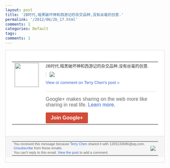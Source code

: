 ```yaml
---
layout: post
title: '2B时代,暗黑破坏神和西游记的杂交品种,没有丝毫的创意.'
permalink: '/2012/06/2b_17.html'
comments: 1
categories: Default
tags: 
comments: 1
---
```

<div style="border:solid 1px #dfdfdf;color:#686868;font:13px Arial"><div style="background-color:#fff;padding:20px;"><table cellpadding="0" cellspacing="0"><tr><td style="padding-right:15px;vertical-align:top"><a href="https://plus.google.com/_/notifications/ngemlink?&amp;emid=CLDYoNyt1bACFadwcAodJm0AAA&amp;path=%2F108643996575278738906&amp;dt=1339938990210"><img height="75" src="https://lh3.googleusercontent.com/-KKRGTyJ5Bl0/AAAAAAAAAAI/AAAAAAAAEEY/jllxqER5dCk/s75-c-k-a/photo.jpg" style="border:solid 1px #cccccc;" width="75"/></a></td><td style="width:578px;color:#333;font:13px Arial;vertical-align:top;"><div style="padding-bottom:10px">2B时代,暗黑破坏神和西游记的杂交品种,<wbr/>没有丝毫的创意.</div><div style="margin-bottom:10px;padding-left:10px; border-left:2px solid #EAEAEA"><span style="margin-right:5px"><a href="https://plus.google.com/_/notifications/ngemlink?&amp;emid=CLDYoNyt1bACFadwcAodJm0AAA&amp;path=%2F108643996575278738906%2Fposts%2F4YpvAs6Smif%3Fgpinv%3DAMIXal-uBW1O38EQ_XnW3FviVE7kE9teP83MnPyPLq1wOwV7Cyk_FoItYzvKz7UtG1pBVSkgtXa7UM0SHjND6H7qBSbp6pMTxNyfyl0cAvxH8uMAZwYIvHM&amp;dt=1339938990210" style="zSoyz;"><img border="0" src="https://lh4.googleusercontent.com/-4uo9vlOJuSo/T93Ycy8_YzI/AAAAAAAAN1c/whDRYBWebYk/w160/QQ%25E6%258B%25BC%25E9%259F%25B3%25E6%2588%25AA%25E5%259B%25BE%25E6%259C%25AA%25E5%2591%25BD%25E5%2590%258D.png" style="max-height:200px;max-width:275px"/></a></span></div><a href="https://plus.google.com/_/notifications/ngemlink?&amp;emid=CLDYoNyt1bACFadwcAodJm0AAA&amp;path=%2F108643996575278738906%2Fposts%2F4YpvAs6Smif%3Fgpinv%3DAMIXal-uBW1O38EQ_XnW3FviVE7kE9teP83MnPyPLq1wOwV7Cyk_FoItYzvKz7UtG1pBVSkgtXa7UM0SHjND6H7qBSbp6pMTxNyfyl0cAvxH8uMAZwYIvHM&amp;dt=1339938990210" style="color:#3366CC;text-decoration:none;">View or comment on Terry Chen's post »</a><div style="margin-top:20px;border-top:solid 1px #dfdfdf"><div style="padding:15px 0;color:#686868;font:16px Arial;">Google+ makes sharing on the web more like sharing in real life. <a href="http://www.google.com/+/learnmore/" style="color:#3366CC;text-decoration:none;">Learn more</a>.</div><a href="https://plus.google.com/_/notifications/ngemlink?&amp;emid=CLDYoNyt1bACFadwcAodJm0AAA&amp;path=%2F%3Fgpinv%3DAMIXal-uBW1O38EQ_XnW3FviVE7kE9teP83MnPyPLq1wOwV7Cyk_FoItYzvKz7UtG1pBVSkgtXa7UM0SHjND6H7qBSbp6pMTxNyfyl0cAvxH8uMAZwYIvHM&amp;dt=1339938990210" style="display:inline-block;padding:7px 15px;background-color:#d44b38; color:#fff;font-size:16px; font-weight:bold;border-radius:2px;border:solid 1px #c43b28; white-space:nowrap;text-decoration:none">Join Google+</a></div></td></tr></table></div><div style="border-top:solid 1px #dfdfdf;padding:0 20px; background-color:#f5f5f5"><table cellpadding="0" cellspacing="0" style="height:50px"><tbody><tr><td style="vertical-align:middle;width:100%; color:#636363;font:11px Arial; line-height:120%">You received this message because <a href="https://plus.google.com/_/notifications/ngemlink?&amp;emid=CLDYoNyt1bACFadwcAodJm0AAA&amp;path=%2F108643996575278738906%3Fgpinv%3DAMIXal-uBW1O38EQ_XnW3FviVE7kE9teP83MnPyPLq1wOwV7Cyk_FoItYzvKz7UtG1pBVSkgtXa7UM0SHjND6H7qBSbp6pMTxNyfyl0cAvxH8uMAZwYIvHM&amp;dt=1339938990210" style="color:#3366CC;text-decoration:none;">Terry Chen</a> shared it with 1265133686@qq.com. <a href="https://plus.google.com/_/notifications/ngemlink?&amp;emid=CLDYoNyt1bACFadwcAodJm0AAA&amp;path=%2F_%2Fnonplus%2Femailsettings%3Fgpinv%3DAMIXal-uBW1O38EQ_XnW3FviVE7kE9teP83MnPyPLq1wOwV7Cyk_FoItYzvKz7UtG1pBVSkgtXa7UM0SHjND6H7qBSbp6pMTxNyfyl0cAvxH8uMAZwYIvHM%26est%3DADH5u8Uk5A-06dQc62SimkioY-agrtin9s60aVgoPRGGigEcH8o7jWXRnSPofQ-cBFoO2_0sR5kxZiA1Pf8-aDgjuLr7z_QCi1swif4u9BtYN3kBJjxIEsM5ySGLC4U4Dv6EbrDXy96y&amp;dt=1339938990210" style="color:#3366CC;text-decoration:none;">Unsubscribe</a> from these emails.<br/>You can't reply to this email. <a href="https://plus.google.com/_/notifications/ngemlink?&amp;emid=CLDYoNyt1bACFadwcAodJm0AAA&amp;path=%2F108643996575278738906%2Fposts%2F4YpvAs6Smif%3Fgpinv%3DAMIXal-uBW1O38EQ_XnW3FviVE7kE9teP83MnPyPLq1wOwV7Cyk_FoItYzvKz7UtG1pBVSkgtXa7UM0SHjND6H7qBSbp6pMTxNyfyl0cAvxH8uMAZwYIvHM&amp;dt=1339938990210" style="color:#3366CC;text-decoration:none;">View the post</a> to add a comment.<br/></td><td><img src="https://ssl.gstatic.com/s2/oz/images/notifications/logo/google-plus-6617a72bb36cc548861652780c9e6ff1.png"/></td></tr></tbody></table></div></div>